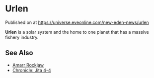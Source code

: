 # Urlen
Published on  at https://universe.eveonline.com/new-eden-news/urlen

**Urlen** is a solar system and the home to one planet that has a massive fishery industry.

See Also
--------

- [Amarr Rockjaw](1AytIEkcFkxiuyntgIm127)
- [Chronicle: Jita 4-4](18ywI6zOVCU1FDVf9F83Hi)

